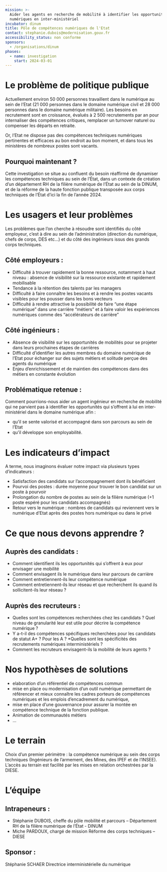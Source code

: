 ```yaml
---
mission: >-
  Aider les agents en recherche de mobilité à identifier les opportunités
  numériques en inter-ministériel
incubator: dinum
title: Pôle de compétences numériques de l'Etat
contact: stephanie.dubois@modernisation.gouv.fr
accessibility_status: non conforme
sponsors:
  - /organisations/dinum
phases:
  - name: investigation
    start: 2024-03-01
---
```

# Le problème de politique publique


Actuellement environ 50 000 personnes travaillent dans le numérique au sein de l’Etat (21 000 personnes dans le domaine numérique civil et 28 000 personnes dans le domaine numérique militaire). Les besoins en recrutement sont en croissance, évalués à 2 500 recrutements par an pour internaliser des compétences critiques, remplacer un turnover naturel ou compenser les départs en retraite.  

Or, l’Etat ne dispose pas des compétences techniques numériques pertinentes et efficaces au bon endroit au bon moment, et dans tous les ministères de nombreux postes sont vacants. 


## Pourquoi maintenant ?


Cette investigation se situe au confluent du besoin réaffirmé de dynamiser les compétences techniques au sein de l’État, dans un contexte de création d’un département RH de la filière numérique de l’État au sein de la DINUM, et de la réforme de la haute fonction publique transposée aux corps techniques de l’État d’ici la fin de l’année 2024.

# Les usagers et leur problèmes

Les problèmes que l’on cherche à résoudre sont identifiés du côté employeur, c’est à dire au sein de l’administration (direction du numérique, chefs de corps, DES etc...) et du côté des ingénieurs issus des grands corps techniques. 

## Côté employeurs :
*  Difficulté à trouver rapidement la bonne ressource, notamment à haut niveau : absence de visibilité sur la ressource existante et rapidement mobilisable 
* Tendance à la rétention des talents par les managers
*  Difficulté à faire connaître les besoins et à rendre les postes vacants visibles pour les pousser dans les bons vecteurs
* Difficulté à rendre attractive la possibilité de faire “une étape numérique” dans une carrière “métiers” et à faire valoir les expériences numériques comme des “accélérateurs de carrière”


## Côté ingénieurs :

* Absence de visibilité sur les opportunités de mobilités pour se projeter dans leurs prochaines étapes de carrières
* Difficulté d’identifier les autres membres du domaine numérique de l’Etat pour échanger sur des sujets métiers et solitude perçue des agents du numérique
* Enjeu d’enrichissement et de maintien des compétences dans des métiers en constante évolution

## Problématique retenue : 
Comment pourrions-nous aider un agent ingénieur en recherche de mobilité qui ne parvient pas à identifier les opportunités qui s’offrent à lui en inter-ministériel dans le domaine numérique afin :
* qu’il se sente valorisé et accompagné dans son parcours au sein de l’Etat 
* qu’il développe son employabilité. 

# Les indicateurs d’impact

A terme, nous imaginons évaluer notre impact via plusieurs types d’indicateurs : 
* Satisfaction des candidats sur l’accompagnement dont ils bénéficient
* Pourvoi des postes : durée moyenne pour trouver le bon candidat sur un poste à pourvoir 
* Prolongation du nombre de postes au sein de la filière numérique (+1 poste espéré pour les candidats accompagnés) 
* Retour vers le numérique : nombres de candidats qui reviennent vers le numérique  d’Etat après des postes hors numérique ou dans le privé

# Ce que nous devons apprendre ?

## Auprès des candidats : 
-	Comment identifient ils les opportunités qui s’offrent à eux pour envisager une mobilité 
-	Comment envisagent ils le numérique dans leur parcours de carrière 
-	Comment entretiennent-ils leur compétence numérique 
-	Comment entretiennent-ils leur réseau et que recherchent ils quand ils sollicitent-ils leur réseau ? 

## Auprès des recruteurs :
* Quelles sont les compétences recherchées chez les candidats ? Quel niveau de granularité leur est utile pour décrire la compétence numérique ?
* Y a-t-il des compétences spécifiques recherchées pour les candidats de statut A+ ? Pour les A ? 
*Quelles sont les spécificités des recrutements numériques interministériels ? 
* Comment les recruteurs envisagent-ils la mobilité de leurs agents ?

# Nos hypothèses de solutions

*  elaboration d’un référentiel de compétences commun 
* mise en place ou modernisation d’un outil numérique permettant de référencer et mieux connaître les cadres porteurs de compétences 	numériques et les emplois d’encadrement du numérique, 
* mise en place d’une gouvernance pour assurer la montée en 	compétence technique de la fonction publique. 
* Animation de communautés métiers
* ...

# Le terrain

Choix d’un premier périmètre : la compétence numérique au sein des corps techniques (Ingénieurs de l’armement, des Mines, des IPEF et de l’INSEE).  
L’accès au terrain est facilité par les mises en relation orchestrées par la DIESE. 

# L’équipe

## Intrapeneurs : 
- Stéphanie DUBOIS, cheffe du pôle mobilité et parcours – Département RH de la filière numérique de l’État - DINUM
- Miche PARDOUX, chargé de mission Réforme des corps techniques  – DIESE 

## Sponsor : 
Stéphanie SCHAER Directrice interministérielle du numérique 
